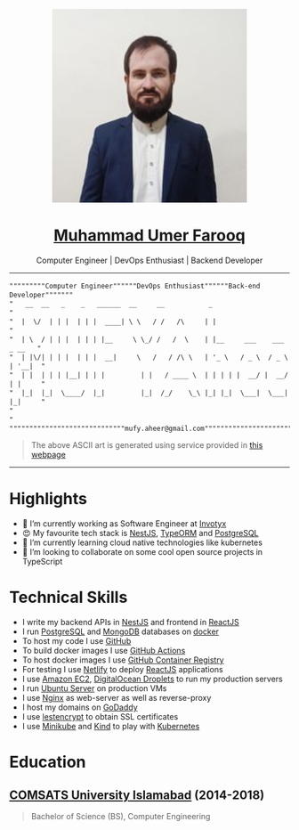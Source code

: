 <p align="center">
  <a href="https://github.com/MUFYAheer" target="blank">
    <img src="./img/1.jpg" width="350" alt="MUFYAheer" />
    <h1 align="center">Muhammad Umer Farooq</h1>
  </a>
</p>
<p align="center">Computer Engineer | DevOps Enthusiast | Backend Developer</p>

---

```vim
"""""""""Computer Engineer""""""DevOps Enthusiast""""""Back-end Developer"""""""
"   __  __   _    _   ______  __     __           _                            "
"  |  \/  | | |  | | |  ____| \ \   / /   /\     | |                           "
"  | \  / | | |  | | | |__     \ \_/ /   /  \    | |__     ___    ___   _ __   "
"  | |\/| | | |  | | |  __|     \   /   / /\ \   | '_ \   / _ \  / _ \ | '__|  "
"  | |  | | | |__| | | |         | |   / ____ \  | | | | |  __/ |  __/ | |     "
"  |_|  |_|  \____/  |_|         |_|  /_/    \_\ |_| |_|  \___|  \___| |_|     "
"                                                                              "
"""""""""""""""""""""""""""""mufy.aheer@gmail.com"""""""""""""""""""""""""""""""
```

> The above ASCII art is generated using service provided in [this webpage](https://www.kammerl.de/ascii/AsciiSignature.php)

---

# Highlights

- 🔭 I’m currently working as Software Engineer at [Invotyx](https://invotyx.com)
- 😍 My favourite tech stack is [NestJS](https://nestjs.com), [TypeORM](https://typeorm.io) and [PostgreSQL](https://postgresql.org)
- 🌱 I’m currently learning cloud native technologies like kubernetes
- 👯 I’m looking to collaborate on some cool open source projects in TypeScript

# Technical Skills

- I write my backend APIs in [NestJS](https://nestjs.com) and frontend in [ReactJS](https://reactjs.org)
- I run [PostgreSQL](https://postgresql.org) and [MongoDB](https://mongodb.com) databases on [docker](https://docker.com)
- To host my code I use [GitHub](https://github.com/MUFYAheer)
- To build docker images I use [GitHub Actions](https://github.com/features/actions)
- To host docker images I use [GitHub Container Registry](ghcr.io)
- For testing I use [Netlify](https://netlify.com) to deploy [ReactJS](https://reactjs.org) applications
- I use [Amazon EC2](https://aws.amazon.com/ec2), [DigitalOcean Droplets](https://digitalocean.com/products/droplets) to run my production servers
- I run [Ubuntu Server](https://ubuntu.com/download/server) on production VMs
- I use [Nginx](https://nginx.com) as web-server as well as reverse-proxy
- I host my domains on [GoDaddy](https://godaddy.com)
- I use [lestencrypt](https://letsencrypt.org) to obtain SSL certificates
- I use [Minikube](https://minikube.sigs.k8s.io) and [Kind](https://kind.sigs.k8s.io) to play with [Kubernetes](https://kubernetes.io/)

# Education

## [COMSATS University Islamabad](https://comsats.edu.pk) (2014-2018)

> Bachelor of Science (BS),
> Computer Engineering

<!--
**MUFYAheer/MUFYAheer** is a ✨ _special_ ✨ repository because its `README.md` (this file) appears on your GitHub profile.

Here are some ideas to get you started:

- 🔭 I’m currently working on ...
- 🌱 I’m currently learning ...
- 👯 I’m looking to collaborate on ...
- 🤔 I’m looking for help with ...
- 💬 Ask me about ...
- 📫 How to reach me: ...
- 😄 Pronouns: ...
- ⚡ Fun fact: ...
-->
